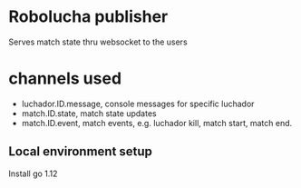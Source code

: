 # Robolucha publisher

Serves match state thru websocket to the users

# channels used 

- luchador.ID.message, console messages for specific luchador
- match.ID.state, match state updates
- match.ID.event, match events, e.g. luchador kill, match start, match end.

## Local environment setup

Install go 1.12

